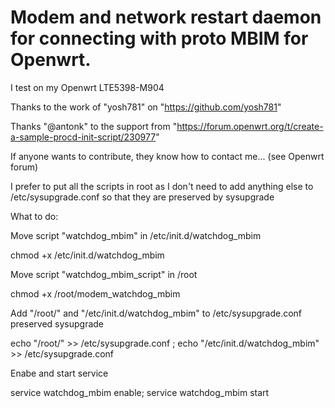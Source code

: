 # Modem and network restart daemon for connecting with proto MBIM for Openwrt.

I test on my Openwrt LTE5398-M904

Thanks to the work of "yosh781" on "https://github.com/yosh781"

Thanks "@antonk" to the support from "https://forum.openwrt.org/t/create-a-sample-procd-init-script/230977"

If anyone wants to contribute, they know how to contact me... (see Openwrt forum)

I prefer to put all the scripts in root as I don't need to add anything else
to /etc/sysupgrade.conf so that they are preserved by sysupgrade

What to do:

Move script "watchdog_mbim" in /etc/init.d/watchdog_mbim

chmod +x /etc/init.d/watchdog_mbim

Move script "watchdog_mbim_script" in /root

chmod +x /root/modem_watchdog_mbim

Add "/root/" and "/etc/init.d/watchdog_mbim" to /etc/sysupgrade.conf preserved sysupgrade

echo "/root/" >> /etc/sysupgrade.conf ; echo "/etc/init.d/watchdog_mbim" >> /etc/sysupgrade.conf

Enabe and start service

service watchdog_mbim enable; service watchdog_mbim start
